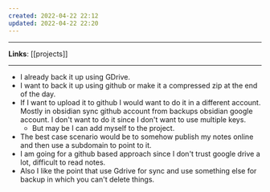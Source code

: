 ```yaml
---
created: 2022-04-22 22:12
updated: 2022-04-22 22:20
---
```

---
**Links**: [[projects]]

---
- I already back it up using GDrive.
- I want to back it up using github or make it a compressed zip at the end of the day.
- If I want to upload it to github I would want to do it in a different account. Mostly in obsidian sync github account from backups obsidian google account. I don't want to do it since I don't want to use multiple keys.
	- But may be I can add myself to the project.
- The best case scenario would be to somehow publish my notes online and then use a subdomain to point to it.
- I am going for a github based approach since I don't trust google drive a lot, difficult to read notes.
- Also I like the point that use Gdrive for sync and use something else for backup in which you can't delete things.
